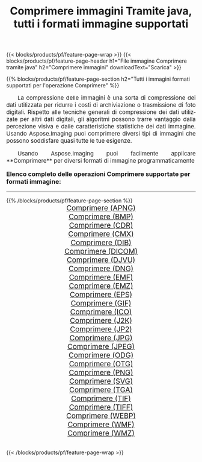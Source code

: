﻿---
title: Comprimere immagini Tramite java, tutti i formati immagine supportati 
weight: 3920
url: /it/java/compress/ 
lang: it
langdirlevel: 2
locales: zh-hans,ja,it,ru,de,es,fr,nl,id,lt,pl,pt,vi,tr,ko,zh-hant,ar,hi,th,sv,cs,uk,he
description: Usando Aspose.Imaging puoi facilmente Comprimere immagini tramite java
---

{{< blocks/products/pf/feature-page-wrap >}}
{{< blocks/products/pf/feature-page-header h1="File immagine Comprimere tramite java" h2="Comprimere immagini" downloadText="Scarica" >}}


{{% blocks/products/pf/feature-page-section  h2="Tutti i immagini formati supportati per l'operazione Comprimere" %}}
<p align="justify" style="text-indent:2em;font-size:15px;">
La compressione delle immagini è una sorta di compressione dei dati utilizzata per ridurre i costi di archiviazione o trasmissione di foto digitali. Rispetto alle tecniche generali di compressione dei dati utilizzate per altri dati digitali, gli algoritmi possono trarre vantaggio dalla percezione visiva e dalle caratteristiche statistiche dei dati immagine.
Usando Aspose.Imaging puoi comprimere diversi tipi di immagini che possono soddisfare quasi tutte le tue esigenze.
</p>
<p align="justify" style="text-indent:2em;font-size:15px;">
Usando Aspose.Imaging puoi facilmente applicare **Comprimere** per diversi formati di immagine programmaticamente
</p>
<h3 style="margin-top:16px;">
Elenco completo delle operazioni Comprimere supportate per formati immagine:
</h3>
<hr/>
{{% /blocks/products/pf/feature-page-section %}}
<div class="container-fluid productfamilypage bg-gray">
    <div class="convertypes bg-gray agp-content section">
        <div class="container">
		<div class="row other-converters" style="gap: 10px;font-size: 19px;text-align:center;">
		    <div class='col-md-3 other-converter remove-lp remove-rp'><a href="/imaging/it/java/compress/apng/" style="padding:15px;">Comprimere (APNG)</a></div><div class='col-md-3 other-converter remove-lp remove-rp'><a href="/imaging/it/java/compress/bmp/" style="padding:15px;">Comprimere (BMP)</a></div><div class='col-md-3 other-converter remove-lp remove-rp'><a href="/imaging/it/java/compress/cdr/" style="padding:15px;">Comprimere (CDR)</a></div><div class='col-md-3 other-converter remove-lp remove-rp'><a href="/imaging/it/java/compress/cmx/" style="padding:15px;">Comprimere (CMX)</a></div><div class='col-md-3 other-converter remove-lp remove-rp'><a href="/imaging/it/java/compress/dib/" style="padding:15px;">Comprimere (DIB)</a></div><div class='col-md-3 other-converter remove-lp remove-rp'><a href="/imaging/it/java/compress/dicom/" style="padding:15px;">Comprimere (DICOM)</a></div><div class='col-md-3 other-converter remove-lp remove-rp'><a href="/imaging/it/java/compress/djvu/" style="padding:15px;">Comprimere (DJVU)</a></div><div class='col-md-3 other-converter remove-lp remove-rp'><a href="/imaging/it/java/compress/dng/" style="padding:15px;">Comprimere (DNG)</a></div><div class='col-md-3 other-converter remove-lp remove-rp'><a href="/imaging/it/java/compress/emf/" style="padding:15px;">Comprimere (EMF)</a></div><div class='col-md-3 other-converter remove-lp remove-rp'><a href="/imaging/it/java/compress/emz/" style="padding:15px;">Comprimere (EMZ)</a></div><div class='col-md-3 other-converter remove-lp remove-rp'><a href="/imaging/it/java/compress/eps/" style="padding:15px;">Comprimere (EPS)</a></div><div class='col-md-3 other-converter remove-lp remove-rp'><a href="/imaging/it/java/compress/gif/" style="padding:15px;">Comprimere (GIF)</a></div><div class='col-md-3 other-converter remove-lp remove-rp'><a href="/imaging/it/java/compress/ico/" style="padding:15px;">Comprimere (ICO)</a></div><div class='col-md-3 other-converter remove-lp remove-rp'><a href="/imaging/it/java/compress/j2k/" style="padding:15px;">Comprimere (J2K)</a></div><div class='col-md-3 other-converter remove-lp remove-rp'><a href="/imaging/it/java/compress/jp2/" style="padding:15px;">Comprimere (JP2)</a></div><div class='col-md-3 other-converter remove-lp remove-rp'><a href="/imaging/it/java/compress/jpg/" style="padding:15px;">Comprimere (JPG)</a></div><div class='col-md-3 other-converter remove-lp remove-rp'><a href="/imaging/it/java/compress/jpeg/" style="padding:15px;">Comprimere (JPEG)</a></div><div class='col-md-3 other-converter remove-lp remove-rp'><a href="/imaging/it/java/compress/odg/" style="padding:15px;">Comprimere (ODG)</a></div><div class='col-md-3 other-converter remove-lp remove-rp'><a href="/imaging/it/java/compress/otg/" style="padding:15px;">Comprimere (OTG)</a></div><div class='col-md-3 other-converter remove-lp remove-rp'><a href="/imaging/it/java/compress/png/" style="padding:15px;">Comprimere (PNG)</a></div><div class='col-md-3 other-converter remove-lp remove-rp'><a href="/imaging/it/java/compress/svg/" style="padding:15px;">Comprimere (SVG)</a></div><div class='col-md-3 other-converter remove-lp remove-rp'><a href="/imaging/it/java/compress/tga/" style="padding:15px;">Comprimere (TGA)</a></div><div class='col-md-3 other-converter remove-lp remove-rp'><a href="/imaging/it/java/compress/tif/" style="padding:15px;">Comprimere (TIF)</a></div><div class='col-md-3 other-converter remove-lp remove-rp'><a href="/imaging/it/java/compress/tiff/" style="padding:15px;">Comprimere (TIFF)</a></div><div class='col-md-3 other-converter remove-lp remove-rp'><a href="/imaging/it/java/compress/webp/" style="padding:15px;">Comprimere (WEBP)</a></div><div class='col-md-3 other-converter remove-lp remove-rp'><a href="/imaging/it/java/compress/wmf/" style="padding:15px;">Comprimere (WMF)</a></div><div class='col-md-3 other-converter remove-lp remove-rp'><a href="/imaging/it/java/compress/wmz/" style="padding:15px;">Comprimere (WMZ)</a></div>
                </div>
        </div>
    </div>
</div>
<br/>

{{< /blocks/products/pf/feature-page-wrap >}}
